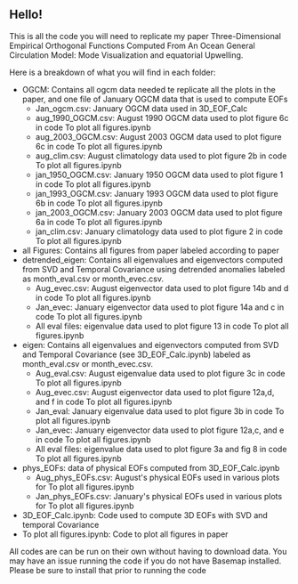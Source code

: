 ## Hello! 
This is all the code you will need to replicate my paper Three-Dimensional Empirical Orthogonal Functions Computed From An Ocean General Circulation Model: Mode Visualization and equatorial Upwelling. 

Here is a breakdown of what you will find in each folder:
  - OGCM: Contains all ogcm data needed te replicate all the plots in the paper, and one file of January OGCM data that is used to compute EOFs
      - Jan_ogcm.csv: January OGCM data used in 3D_EOF_Calc
      - aug_1990_OGCM.csv: August 1990 OGCM data used to plot figure 6c in code To plot all figures.ipynb
      - aug_2003_OGCM.csv: August 2003 OGCM data used to plot figure 6c in code To plot all figures.ipynb
      - aug_clim.csv: August climatology data used to plot figure 2b in code To plot all figures.ipynb
      - jan_1950_OGCM.csv: January 1950 OGCM data used to plot figure 1 in code To plot all figures.ipynb
      - jan_1993_OGCM.csv: January 1993 OGCM data used to plot figure 6b in code To plot all figures.ipynb
      - jan_2003_OGCM.csv: January 2003 OGCM data used to plot figure 6a in code To plot all figures.ipynb
      - jan_clim.csv: January climatology data used to plot figure 2 in code To plot all figures.ipynb
  - all Figures: Contains all figures from paper labeled according to paper
  - detrended_eigen: Contains all eigenvalues and eigenvectors computed from SVD and Temporal Covariance using detrended anomalies labeled as month_eval.csv or month_evec.csv.
      - Aug_evec.csv: August eigenvector data used to plot figure 14b and d in code To plot all figures.ipynb
      - Jan_evec: January eigenvector data used to plot figure 14a and c in code To plot all figures.ipynb
      - All eval files: eigenvalue data used to plot figure 13 in code To plot all figures.ipynb
  - eigen: Contains all eigenvalues and eigenvectors computed from SVD and Temporal Covariance (see 3D_EOF_Calc.ipynb) labeled as month_eval.csv or month_evec.csv. 
      - Aug_eval.csv: August eigenvalue data used to plot figure 3c  in code To plot all figures.ipynb
      - Aug_evec.csv: August eigenvector data used to plot figure 12a,d, and f in code To plot all figures.ipynb
      - Jan_eval: January eigenvalue data used to plot figure 3b in code To plot all figures.ipynb
      - Jan_evec: January eigenvector data used to plot figure 12a,c, and e in code To plot all figures.ipynb
      - All eval files: eigenvalue data used to plot figure 3a and fig 8 in code To plot all figures.ipynb
  - phys_EOFs: data of physical EOFs computed from 3D_EOF_Calc.ipynb
      - Aug_phys_EOFs.csv: August's physical EOFs used in various plots for To plot all figures.ipynb
      - Jan_phys_EOFs.csv: January's physical EOFs used in various plots for To plot all figures.ipynb
  - 3D_EOF_Calc.ipynb: Code used to compute 3D EOFs with SVD and temporal Covariance
  - To plot all figures.ipynb: Code to plot all figures in paper
  
  All codes are can be run on their own without having to download data. You may have an issue running the code if you do not have Basemap installed. Please be sure to install that prior to running the code
